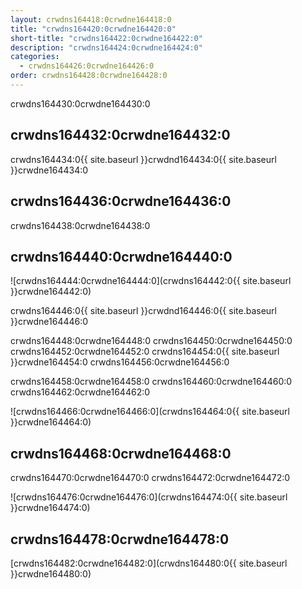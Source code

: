 ```yaml
---
layout: crwdns164418:0crwdne164418:0
title: "crwdns164420:0crwdne164420:0"
short-title: "crwdns164422:0crwdne164422:0"
description: "crwdns164424:0crwdne164424:0"
categories:
  - crwdns164426:0crwdne164426:0
order: crwdns164428:0crwdne164428:0
---
```


crwdns164430:0crwdne164430:0

## crwdns164432:0crwdne164432:0

crwdns164434:0{{ site.baseurl }}crwdnd164434:0{{ site.baseurl }}crwdne164434:0

## crwdns164436:0crwdne164436:0

crwdns164438:0crwdne164438:0

## crwdns164440:0crwdne164440:0

![crwdns164444:0crwdne164444:0](crwdns164442:0{{ site.baseurl }}crwdne164442:0)

crwdns164446:0{{ site.baseurl }}crwdnd164446:0{{ site.baseurl }}crwdne164446:0

crwdns164448:0crwdne164448:0 crwdns164450:0crwdne164450:0 crwdns164452:0crwdne164452:0 crwdns164454:0{{ site.baseurl }}crwdne164454:0 crwdns164456:0crwdne164456:0

crwdns164458:0crwdne164458:0 crwdns164460:0crwdne164460:0 crwdns164462:0crwdne164462:0

![crwdns164466:0crwdne164466:0](crwdns164464:0{{ site.baseurl }}crwdne164464:0)

## crwdns164468:0crwdne164468:0

crwdns164470:0crwdne164470:0 crwdns164472:0crwdne164472:0

![crwdns164476:0crwdne164476:0](crwdns164474:0{{ site.baseurl }}crwdne164474:0)

## crwdns164478:0crwdne164478:0

[crwdns164482:0crwdne164482:0](crwdns164480:0{{ site.baseurl }}crwdne164480:0)